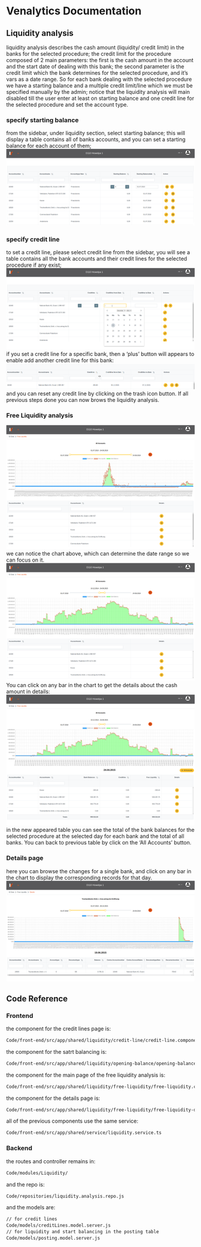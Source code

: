 # Venalytics Documentation

## Liquidity analysis

liquidity analysis describes the cash amount (liquidity/ credit limit) in the banks for the selected procedure;
the credit limit for the procedure composed of 2 main parameters: the first is the cash amount in the account and the start date of dealing with this bank; the second parameter is the credit limit which the bank determines for the selected procedure, and it’s vars as a date range.
So for each bank dealing with the selected procedure we have a starting balance and a multiple credit limit/line which we must be specified manually by the admin;
notice that the liquidity analysis will main disabled till the user enter at least on starting balance and one credit line for the selected procedure and set the account type.

### specify starting balance

from the sidebar, under liquidity section, select starting balance; this will display a table contains all of banks accounts, and you can set a starting balance for each account of them;
![Starting Balance](./imgs/liquidity/starting-balance.png)

### specify credit line

to set a credit line, please select credit line from the sidebar, you will see a table contains all the bank accounts and their credit lines for the selected procedure if any exist;
![Credit Lines](./imgs/liquidity/credit-line.png)
if you set a credit line for a specific bank, then a ‘plus’ button will appears to enable add another credit line for this bank:
![Add another credit line](./imgs/liquidity/another-credit-line.png)
and you can reset any credit line by clicking on the trash icon button.
If all previous steps done you can now brows the liquidity analysis.

### Free Liquidity analysis

![Fress Liquidity](./imgs/liquidity/free-liquidity.png)
we can notice the chart above, which can determine the date range so we can focus on it.
![Date filter](./imgs/liquidity/free-liquididty-date-filter.png)
You can click on any bar in the chart to get the details about the cash amount in details:
![Click Bar](./imgs/liquidity/bar-clicked.png)
in the new appeared table you can see the total of the bank balances for the selected procedure at the selected day for each bank and the total of all banks.
You can back to previous table by click on the ‘All Accounts’ button.

### Details page

here you can browse the changes for a single bank, and click on any bar in the chart to display the corresponding records for that day.
![details page](./imgs/liquidity/details.png)

## Code Reference

### Frontend

the component for the credit lines page is:

```bash
Code/front-end/src/app/shared/liquidity/credit-line/credit-line.component.ts
```

the component for the satrt balancing is:

```bash
Code/front-end/src/app/shared/liquidity/opening-balance/opening-balance.component.ts
```

the component for the main page of the free liquidity analysis is:

```bash
Code/front-end/src/app/shared/liquidity/free-liquidity/free-liquidity.component.ts
```

the component for the details page is:

```bash
Code/front-end/src/app/shared/liquidity/free-liquidity/free-liquidity-details/free-liquidity-details.component.ts
```

all of the previous components use the same service:

```bash
Code/front-end/src/app/shared/service/liquidity.service.ts
```

### Backend

the routes and controller remains in:

```bash
Code/modules/Liquidity/
```

and the repo is:

```bash
Code/repositories/liquidity.analysis.repo.js
```

and the models are:

```bash
// for credit lines
Code/models/creditLines.model.server.js
// for liquidity and start balancing in the posting table
Code/models/posting.model.server.js
```
